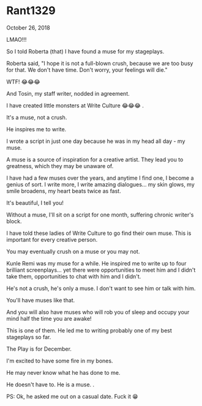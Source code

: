 # Rant1329


October 26, 2018

LMAO!!!

So I told Roberta (that) I have found a muse for my stageplays.

Roberta said, "I hope it is not a full-blown crush, because we are too busy for that. We don't have time. Don't worry, your feelings will die."

WTF! 😂😂😂

And Tosin, my staff writer, nodded in agreement.

I have created little monsters at Write Culture 😂😂😂
.

It's a muse, not a crush.

He inspires me to write.

I wrote a script in just one day because he was in my head all day - my muse.

A muse is a source of inspiration for a creative artist. They lead you to greatness, which they may be unaware of.

I have had a few muses over the years, and anytime I find one, I become a genius of sort. I write more, I write amazing dialogues... my skin glows, my smile broadens, my heart beats twice as fast.

It's beautiful, I tell you!

Without a muse, I'll sit on a script for one month, suffering chronic writer's block.

I have told these ladies of Write Culture to go find their own muse. This is important for every creative person.

You may eventually crush on a muse or you may not.

Kunle Remi was my muse for a while. He inspired me to write up to four brilliant screenplays... yet there were opportunities to meet him and I didn't take them, opportunities to chat with him and I didn't.

He's not a crush, he's only a muse. I don't want to see him or talk with him.

You'll have muses like that.

And you will also have muses who will rob you of sleep and occupy your mind half the time you are awake!

This is one of them. He led me to writing probably one of my best stageplays so far.

The Play is for December.

I'm excited to have some fire in my bones.

He may never know what he has done to me.

He doesn't have to. He is a muse.
.

PS: Ok, he asked me out on a casual date. Fuck it 😁